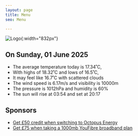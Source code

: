 ```yaml
---
layout: page
title: Menu
seo: Menu

---
```


![Logo](/images/logo.jpg){:width="832px"}

<!-- weather_marker starts -->
## On Sunday, 01 June 2025

- The average temperature today is 17.34˚C,
- With highs of 18.32˚C and lows of 16.5˚C,
- It may feel like 16.7˚C with scattered clouds
- The wind speed is 6.17m/s and visibility is 10000m
- The pressure is 1012hPa and humidity is 60%
- The sun will rise at 03:54 and set at 20:17

<!-- weather_marker ends -->

## Sponsors

- [Get £50 credit when switching to Octopus Energy](https://bit.ly/3oD1nnS)
- [Get £75 when taking a 1000mb YouFibre broadband plan](https://aklam.io/91zWhU?)
